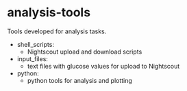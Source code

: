 # analysis-tools

Tools developed for analysis tasks. 

* shell_scripts:
    * Nightscout upload and download scripts
* input_files:
    * text files with glucose values for upload to Nightscout
* python:
    * python tools for analysis and plotting
